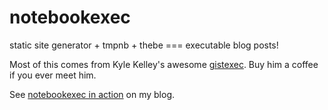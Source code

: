 # notebookexec
static site generator + tmpnb + thebe === executable blog posts!

Most of this comes from Kyle Kelley's awesome [gistexec](https://github.com/rgbkrk/gistexec). Buy him a coffee if you ever meet him.

See [notebookexec in action]() on my blog.
